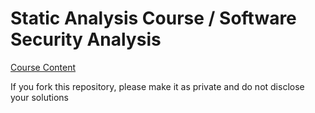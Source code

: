 # Static Analysis Course / Software Security Analysis
[Course Content](https://github.com/SVF-tools/Software-Security-Analysis/wiki)

If you fork this repository, please make it as private and do not disclose your solutions
